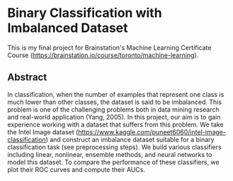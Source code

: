 # Binary Classification with Imbalanced Dataset

This is my final project for Brainstation's Machine Learning Certificate Course (https://brainstation.io/course/toronto/machine-learning). 

## Abstract

In classification, when the number of examples that represent one class is much lower than other classes, the dataset is said to be imbalanced. This problem is one of the challenging problems both in data mining research and real-world application (Yang, 2005). In this project, our aim is to gain experience working with a dataset that suffers from this problem. We take the Intel Image dataset (https://www.kaggle.com/puneet6060/intel-image-classification) and construct an imbalance dataset suitable for a binary classification task (see preprocessing steps). We build various classifiers including linear, nonlinear, ensemble methods, and neural networks to model this dataset. To compare the performance of these classifiers, we plot their ROC curves and compute their AUCs.